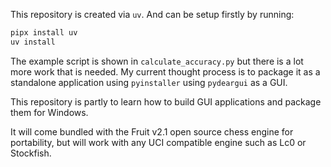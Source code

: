 This repository is created via `uv`. And can be setup firstly by running:

```sh
pipx install uv
uv install
```

The example script is shown in `calculate_accuracy.py` but there is a lot more work that is needed. My current thought process is to package it as a standalone application using `pyinstaller` using `pydeargui` as a GUI. 

This repository is partly to learn how to build GUI applications and package them for Windows.

It will come bundled with the Fruit v2.1 open source chess engine for portability, but will work with any UCI compatible engine such as Lc0 or Stockfish.
